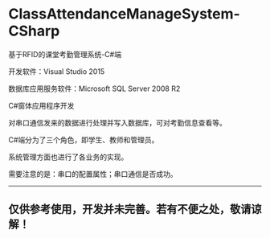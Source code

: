 # ClassAttendanceManageSystem-CSharp

基于RFID的课堂考勤管理系统-C#端

开发软件：Visual Studio 2015

数据库应用服务软件：Microsoft SQL Server 2008 R2

C#窗体应用程序开发

对串口通信发来的数据进行处理并写入数据库，可对考勤信息查看等。

C#端分为了三个角色，即学生、教师和管理员。

系统管理方面也进行了各业务的实现。

需要注意的是：串口的配置属性；串口通信是否成功。

--------------------------------------------------
 仅供参考使用，开发并未完善。若有不便之处，敬请谅解！
--------------------------------------------------
